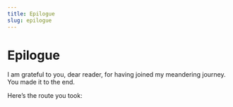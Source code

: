 ```yaml
---
title: Epilogue  
slug: epilogue  
---
```

<script>  
    import SectionsVisited from "$components/SectionsVisited.svelte";  
    import SectionsMissed from "$components/SectionsMissed.svelte";  
</script>

# Epilogue

I am grateful to you, dear reader, for having joined my meandering journey. You made it to the end.

Here’s the route you took:

<SectionsVisited />

<SectionsMissed />
